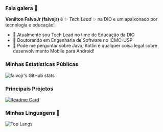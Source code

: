 ### Fala galera 👋

**Venilton FalvoJr (falvojr)** é ✨ _Tech Lead_ ✨ na DIO e um apaixonado por tecnologia e educação!

- 🔭 Atualmente sou Tech Lead no time de Educação da DIO
- 🌱 Doutorando em Engenharia de Software no ICMC-USP
- 💬 Pode me perguntar sobre Java, Kotlin e qualquer coisa legal sobre desenvolvimento Mobile para Android!

### Minhas Estatísticas Públicas

![falvojr's GitHub stats](https://github-readme-stats.vercel.app/api?username=falvojr&show_icons=true&theme=dracula)

### Principais Projetos

[![Readme Card](https://github-readme-stats.vercel.app/api/pin/?username=falvojr&repo=santander-dev-week-2023)](https://github.com/falvojr/santander-dev-week-2023)

### Minhas Linguagens 🤩

![Top Langs](https://github-readme-stats.vercel.app/api/top-langs/?username=falvojr&layout=compact)

